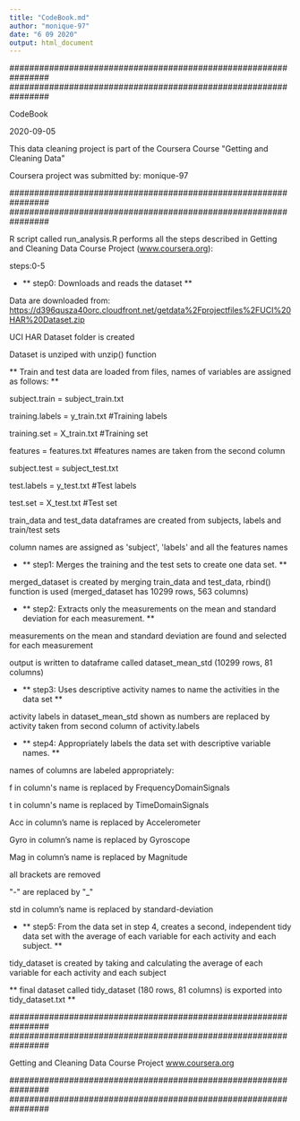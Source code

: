 ```yaml
---
title: "CodeBook.md"
author: "monique-97"
date: "6 09 2020"
output: html_document
---
```


################################################################
################################################################

CodeBook

2020-09-05


This data cleaning project is part of the Coursera Course "Getting and Cleaning Data"

Coursera project was submitted by: monique-97

################################################################
################################################################

R script called run_analysis.R performs all the steps described in Getting and Cleaning Data Course Project (www.coursera.org):

steps:0-5

 

- ** step0: Downloads and reads the dataset **

Data are downloaded from: https://d396qusza40orc.cloudfront.net/getdata%2Fprojectfiles%2FUCI%20HAR%20Dataset.zip

UCI HAR Dataset folder is created

Dataset is unziped with unzip() function

** Train and test data are loaded from files, names of variables are assigned as follows: **

subject.train = subject_train.txt

training.labels = y_train.txt #Training labels

training.set = X_train.txt #Training set
 
features = features.txt #features names are taken from the second column
 
subject.test = subject_test.txt

test.labels = y_test.txt #Test labels

test.set = X_test.txt #Test set
 
train_data and test_data dataframes are created from subjects, labels and train/test sets
 
column names are assigned as 'subject', 'labels' and all the features names

 

- ** step1: Merges the training and the test sets to create one data set. **

merged_dataset is created by merging train_data and test_data, rbind() function is used (merged_dataset has 10299 rows, 563 columns)

 

- ** step2: Extracts only the measurements on the mean and standard deviation for each measurement. **

measurements on the mean and standard deviation are found and selected for each measurement

output is written to dataframe called dataset_mean_std (10299 rows, 81 columns)

 

- ** step3: Uses descriptive activity names to name the activities in the data set **

activity labels in dataset_mean_std shown as numbers are replaced by activity taken from second column of activity.labels

 

- ** step4: Appropriately labels the data set with descriptive variable names. **

names of columns are labeled appropriately:

 

f in column's name is replaced by FrequencyDomainSignals
 
t in column's name is replaced by TimeDomainSignals
 
Acc in column’s name is replaced by Accelerometer
 
Gyro in column’s name is replaced by Gyroscope
 
Mag in column’s name is replaced by Magnitude
 
 

all brackets are removed

"-" are replaced by "_"
 
std in column’s name is replaced by standard-deviation
 


- ** step5: From the data set in step 4, creates a second, independent tidy data set with the average of each variable for each activity and each subject. **
 
tidy_dataset is created by taking and calculating the average of each variable for each activity and each subject
 
** final dataset called tidy_dataset (180 rows, 81 columns) is exported into tidy_dataset.txt **
 

################################################################
################################################################

Getting and Cleaning Data Course Project
www.coursera.org

################################################################
################################################################
